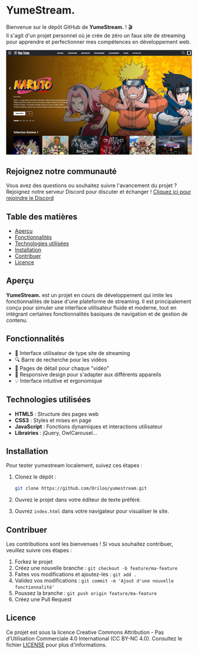 # YumeStream.

Bienvenue sur le dépôt GitHub de **YumeStream.** ! 🎬  
Il s'agit d'un projet personnel où je crée de zéro un faux site de streaming pour apprendre et perfectionner mes compétences en développement web.

![Capture d'écran de la page d'accueil de YumeStream.](github/CapturePage.png)

## Rejoignez notre communauté

Vous avez des questions ou souhaitez suivre l'avancement du projet ? Rejoignez notre serveur Discord pour discuter et échanger ! [Cliquez ici pour rejoindre le Discord](https://discord.gg/g9dVyUQz8q)

## Table des matières

- [Aperçu](#aperçu)
- [Fonctionnalités](#fonctionnalités)
- [Technologies utilisées](#technologies-utilisées)
- [Installation](#installation)
- [Contribuer](#contribuer)
- [Licence](#licence)

## Aperçu

**YumeStream.** est un projet en cours de développement qui imite les fonctionnalités de base d'une plateforme de streaming. Il est principalement conçu pour simuler une interface utilisateur fluide et moderne, tout en intégrant certaines fonctionnalités basiques de navigation et de gestion de contenu.

## Fonctionnalités

- 🎥 Interface utilisateur de type site de streaming
- 🔍 Barre de recherche pour les vidéos
- 📄 Pages de détail pour chaque "vidéo"
- 📱 Responsive design pour s'adapter aux différents appareils
- 💡 Interface intuitive et ergonomique

## Technologies utilisées

- **HTML5** : Structure des pages web
- **CSS3** : Styles et mises en page
- **JavaScript** : Fonctions dynamiques et interactions utilisateur
- **Librairies** : jQuery, OwlCarousel...
  
## Installation

Pour tester yumestream localement, suivez ces étapes :

1. Clonez le dépôt :

   ```bash
   git clone https://github.com/Oriloo/yumestream.git
   ```

2. Ouvrez le projet dans votre éditeur de texte préféré.

3. Ouvrez `index.html` dans votre navigateur pour visualiser le site.

## Contribuer

Les contributions sont les bienvenues ! Si vous souhaitez contribuer, veuillez suivre ces étapes :

1. Forkez le projet
2. Créez une nouvelle branche : `git checkout -b feature/ma-feature`
3. Faites vos modifications et ajoutez-les : `git add .`
4. Validez vos modifications : `git commit -m 'Ajout d'une nouvelle fonctionnalité'`
5. Poussez la branche : `git push origin feature/ma-feature`
6. Créez une Pull Request

## Licence

Ce projet est sous la licence Creative Commons Attribution - Pas d’Utilisation Commerciale 4.0 International (CC BY-NC 4.0). Consultez le fichier [LICENSE](LICENSE) pour plus d'informations.